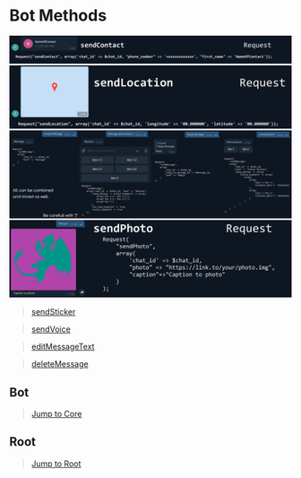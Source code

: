 # Bot Methods

[![](../Samples/sendContact.png)](sendContact.php)
[![](../Samples/sendLocation.png)](sendLocation.php)
[![](../Samples/sendMessage.png)](sendMessage.php)
[![](../Samples/sendPhoto.png)](sendPhoto.php)

>[sendSticker](sendSticker.php)

>[sendVoice](sendVoice.php)

>[editMessageText](editMessageText.php)

>[deleteMessage](deletemessage.php)

## Bot
>[Jump to Core](/Core)
## Root
>[Jump to Root](../../../)
